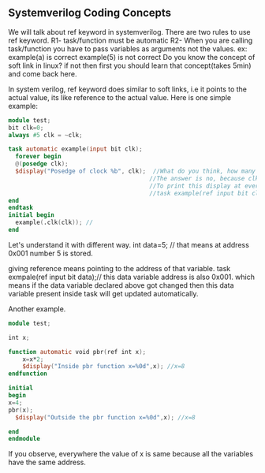 ## Systemverilog Coding Concepts

We will talk about ref keyword in systemverilog.
There are two rules to use ref keyword.
  R1- task/function must be automatic
  R2- When you are calling task/function you have to pass variables as arguments not the values.
    ex: example(a) is correct
    example(5) is not correct
Do you know the concept of soft link in linux? if not then first you should learn that concept(takes 5min) and come back here. 

In system verilog, ref keyword does similar to soft links, i.e it points to the actual value, its like reference to the actual value.
Here is one simple example:
```verilog
module test;
bit clk=0;
always #5 clk = ~clk;

task automatic example(input bit clk);
  forever begin
  @(posedge clk);
  $display("Posedge of clock %b", clk);  //What do you think, how many times this display will get printed? on every clock edge will it get printed?
                                        //The answer is no, because clk variable which is inside task is not linked with the actual clock which is generated.
                                        //To print this display at every posedge of clock you need to link the clk variable of task with actual clk variable
                                        //task example(ref input bit clk); give a try on edaplayground you will get more clarity
end
endtask
initial begin
  example(.clk(clk)); // 
end
```
Let's understand it with different way. 
int data=5; // that means at address 0x001 number 5 is stored.

giving reference means pointing to the address of that variable.
task exmpale(ref input bit data);// this data variable address is also 0x001. which means if the data variable declared above got changed then this data variable present inside task will get updated automatically.

Another example.
```verilog
module test;

int x;

function automatic void pbr(ref int x);
	x=x*2;
	$display("Inside pbr function x=%0d",x); //x=8
endfunction

initial
begin
x=4;
pbr(x);
  $display("Outside the pbr function x=%0d",x); //x=8

end
endmodule
```
If you observe, everywhere the value of x is same because all the variables have the same address.
